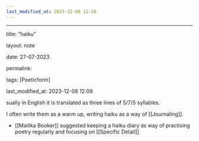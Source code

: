 ```yaml
---
last_modified_at: 2023-12-08 12:10
---
```

---

title: "haiku"

layout: note

date: 27-07-2023

permalink:

tags: [Poeticform]

last_modified_at: 2023-12-08 12:09

sually in English it is translated as three lines of 5/7/5 syllables. 

I often write them as a warm up, writing haiku as a way of [[Journaling]]. 

- [[Mailika Booker]] suggested keeping a haiku diary as way of practising poetry regularly and focusing on [[Specific Detail]]
